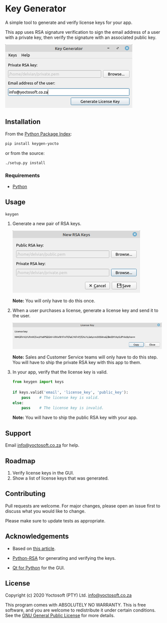# Key Generator

A simple tool to generate and verify license keys for your app.

This app uses RSA signature verification to sign the email address of a user 
with a private key, then verify the signature with an associated public key.

![The main window.](keygen/data/images/main.png)

## Installation

From the [Python Package Index](https://pypi.org/project/keygen-yocto/):

```bash
pip install keygen-yocto
```
    
or from the source:

```bash
./setup.py install
```

### Requirements

*   [Python](https://www.python.org/)

## Usage

```bash
keygen
```

1.  Generate a new pair of RSA keys.

    ![The New RSA Keys dialog.](keygen/data/images/new_rsa.png)
    
    **Note:** You will only have to do this once.

2.  When a user purchases a license, generate a license key and send it to the 
    user.

    ![The License Key dialog.](keygen/data/images/license_key.png)
    
    **Note:** Sales and Customer Service teams will only have to do this step.
    You will have to ship the private RSA key with this app to them.

3.  In your app, verify that the license key is valid.  

    ```python
    from keygen import keys
    
    if keys.valid('email', 'license_key', 'public_key'):
        pass    # The license key is valid.
    else:
        pass    # The license key is invalid.
    ```

    **Note:** You will have to ship the public RSA key with your app.

## Support

Email [info@yoctosoft.co.za](mailto:info@yoctosoft.co.za) for help.

## Roadmap

1.  Verify license keys in the GUI.
2.  Show a list of license keys that was generated.

## Contributing

Pull requests are welcome.  For major changes, please open an issue first to 
discuss what you would like to change.

Please make sure to update tests as appropriate.

## Acknowledgements

*   Based on 
    [this article](https://build-system.fman.io/generating-license-keys).

*   [Python-RSA](https://stuvel.eu/software/rsa/) for generating and verifying 
    the keys.

*   [Qt for Python](https://wiki.qt.io/Qt_for_Python) for the GUI.

## License

Copyright (c) 2020  Yoctosoft (PTY) Ltd. 
[info@yoctosoft.co.za](mailto:info@yoctosoft.co.za)

This program comes with ABSOLUTELY NO WARRANTY.  This is free software, and you 
are welcome to redistribute it under certain conditions. See the 
[GNU General Public License](https://www.gnu.org/licenses/) for more details.
